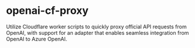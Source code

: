 # openai-cf-proxy
Utilize Cloudflare worker scripts to quickly proxy official API requests from OpenAI, with support for an adapter that enables seamless integration from OpenAI to Azure OpenAI.
